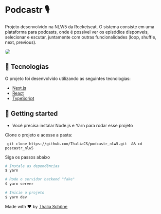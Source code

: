 # Podcastr 🎙
Projeto desenvolvido na NLW5 da Rocketseat. O sistema consiste em uma plataforma para podcasts, onde é possivel ver os episódios disponveis, selecionar e escutar, juntamente com outras funcionalidades (loop, shuffle, next, previous).

<img style="border-radius: 6px" src="https://i.imgur.com/i0Gjex0.png"/>


## 🧪 Tecnologias
O projeto foi desenvolvido utilizando as seguintes tecnologias: 


- [Next.js](https://nextjs.org/)
- [React](https://reactjs.org)
- [TypeScript](https://www.typescriptlang.org/)

## 🚀 Getting started

- Você precisa instalar Node.js e Yarn para rodar esse projeto

Clone o projeto e acesse a pasta: 

``` git clone https://github.com/ThaliaCS/podcastr_nlw5.git  && cd poscastr_nlw5```

Siga os passos abaixo
```bash
# Instale as dependências
$ yarn

# Rode o servidor backend "fake"
$ yarn server

# Inicie o projeto
$ yarn dev
```
Made with ❤ by <a href="https://www.linkedin.com/in/thalia-schone/">Thalia Schöne</a>
